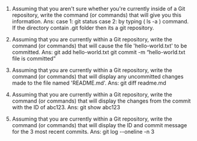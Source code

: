 1. Assuming that you aren't sure whether you're currently inside of a Git repository, write the command (or commands) that will give you this information.
	Ans: case 1:  git status
		case 2: by typing ( ls -a ) command. If the directory contain .git folder then its a git repository. 

2.  Assuming that you are currently within a Git repository, write the command (or commands) that will cause the file 'hello-world.txt' to be committed.
	Ans:  git add hello-world.txt
		 git commit -m “hello-world.txt file is committed”

3. Assuming that you are currently within a Git repository, write the command (or commands) that will display any uncommitted changes made to the file named 'README.md'.
	Ans:  git diff readme.md

4. Assuming that you are currently within a Git repository, write the command (or commands) that will display the changes from the commit with the ID of abc123.
	Ans: git show abc123

5. Assuming that you are currently within a Git repository, write the command (or commands) that will display the ID and commit message for the 3 most recent commits.
	Ans:  git log --oneline -n 3	